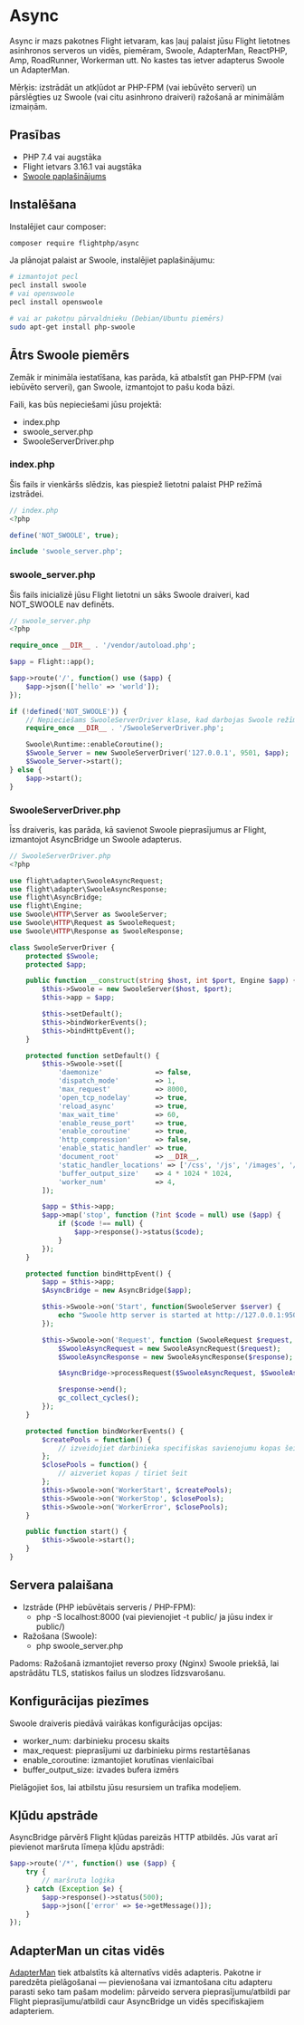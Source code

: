 # Async

Async ir mazs pakotnes Flight ietvaram, kas ļauj palaist jūsu Flight lietotnes asinhronos serveros un vidēs, piemēram, Swoole, AdapterMan, ReactPHP, Amp, RoadRunner, Workerman utt. No kastes tas ietver adapterus Swoole un AdapterMan.

Mērķis: izstrādāt un atkļūdot ar PHP-FPM (vai iebūvēto serveri) un pārslēgties uz Swoole (vai citu asinhrono draiveri) ražošanā ar minimālām izmaiņām.

## Prasības

- PHP 7.4 vai augstāka  
- Flight ietvars 3.16.1 vai augstāka  
- [Swoole paplašinājums](https://www.openswoole.com)

## Instalēšana

Instalējiet caur composer:

```bash
composer require flightphp/async
```

Ja plānojat palaist ar Swoole, instalējiet paplašinājumu:

```bash
# izmantojot pecl
pecl install swoole
# vai openswoole
pecl install openswoole

# vai ar pakotņu pārvaldnieku (Debian/Ubuntu piemērs)
sudo apt-get install php-swoole
```

## Ātrs Swoole piemērs

Zemāk ir minimāla iestatīšana, kas parāda, kā atbalstīt gan PHP-FPM (vai iebūvēto serveri), gan Swoole, izmantojot to pašu koda bāzi.

Faili, kas būs nepieciešami jūsu projektā:

- index.php
- swoole_server.php
- SwooleServerDriver.php

### index.php

Šis fails ir vienkāršs slēdzis, kas piespiež lietotni palaist PHP režīmā izstrādei.

```php
// index.php
<?php

define('NOT_SWOOLE', true);

include 'swoole_server.php';
```

### swoole_server.php

Šis fails inicializē jūsu Flight lietotni un sāks Swoole draiveri, kad NOT_SWOOLE nav definēts.

```php
// swoole_server.php
<?php

require_once __DIR__ . '/vendor/autoload.php';

$app = Flight::app();

$app->route('/', function() use ($app) {
	$app->json(['hello' => 'world']);
});

if (!defined('NOT_SWOOLE')) {
	// Nepieciešams SwooleServerDriver klase, kad darbojas Swoole režīmā.
	require_once __DIR__ . '/SwooleServerDriver.php';

	Swoole\Runtime::enableCoroutine();
	$Swoole_Server = new SwooleServerDriver('127.0.0.1', 9501, $app);
	$Swoole_Server->start();
} else {
	$app->start();
}
```

### SwooleServerDriver.php

Īss draiveris, kas parāda, kā savienot Swoole pieprasījumus ar Flight, izmantojot AsyncBridge un Swoole adapterus.

```php
// SwooleServerDriver.php
<?php

use flight\adapter\SwooleAsyncRequest;
use flight\adapter\SwooleAsyncResponse;
use flight\AsyncBridge;
use flight\Engine;
use Swoole\HTTP\Server as SwooleServer;
use Swoole\HTTP\Request as SwooleRequest;
use Swoole\HTTP\Response as SwooleResponse;

class SwooleServerDriver {
	protected $Swoole;
	protected $app;

	public function __construct(string $host, int $port, Engine $app) {
		$this->Swoole = new SwooleServer($host, $port);
		$this->app = $app;

		$this->setDefault();
		$this->bindWorkerEvents();
		$this->bindHttpEvent();
	}

	protected function setDefault() {
		$this->Swoole->set([
			'daemonize'             => false,
			'dispatch_mode'         => 1,
			'max_request'           => 8000,
			'open_tcp_nodelay'      => true,
			'reload_async'          => true,
			'max_wait_time'         => 60,
			'enable_reuse_port'     => true,
			'enable_coroutine'      => true,
			'http_compression'      => false,
			'enable_static_handler' => true,
			'document_root'         => __DIR__,
			'static_handler_locations' => ['/css', '/js', '/images', '/.well-known'],
			'buffer_output_size'    => 4 * 1024 * 1024,
			'worker_num'            => 4,
		]);

		$app = $this->app;
		$app->map('stop', function (?int $code = null) use ($app) {
			if ($code !== null) {
				$app->response()->status($code);
			}
		});
	}

	protected function bindHttpEvent() {
		$app = $this->app;
		$AsyncBridge = new AsyncBridge($app);

		$this->Swoole->on('Start', function(SwooleServer $server) {
			echo "Swoole http server is started at http://127.0.0.1:9501\n";
		});

		$this->Swoole->on('Request', function (SwooleRequest $request, SwooleResponse $response) use ($AsyncBridge) {
			$SwooleAsyncRequest = new SwooleAsyncRequest($request);
			$SwooleAsyncResponse = new SwooleAsyncResponse($response);

			$AsyncBridge->processRequest($SwooleAsyncRequest, $SwooleAsyncResponse);

			$response->end();
			gc_collect_cycles();
		});
	}

	protected function bindWorkerEvents() {
		$createPools = function() {
			// izveidojiet darbinieka specifiskas savienojumu kopas šeit
		};
		$closePools = function() {
			// aizveriet kopas / tīriet šeit
		};
		$this->Swoole->on('WorkerStart', $createPools);
		$this->Swoole->on('WorkerStop', $closePools);
		$this->Swoole->on('WorkerError', $closePools);
	}

	public function start() {
		$this->Swoole->start();
	}
}
```

## Servera palaišana

- Izstrāde (PHP iebūvētais serveris / PHP-FPM):
  - php -S localhost:8000 (vai pievienojiet -t public/ ja jūsu index ir public/)
- Ražošana (Swoole):
  - php swoole_server.php

Padoms: Ražošanā izmantojiet reverso proxy (Nginx) Swoole priekšā, lai apstrādātu TLS, statiskos failus un slodzes līdzsvarošanu.

## Konfigurācijas piezīmes

Swoole draiveris piedāvā vairākas konfigurācijas opcijas:
- worker_num: darbinieku procesu skaits
- max_request: pieprasījumi uz darbinieku pirms restartēšanas
- enable_coroutine: izmantojiet korutīnas vienlaicībai
- buffer_output_size: izvades bufera izmērs

Pielāgojiet šos, lai atbilstu jūsu resursiem un trafika modeļiem.

## Kļūdu apstrāde

AsyncBridge pārvērš Flight kļūdas pareizās HTTP atbildēs. Jūs varat arī pievienot maršruta līmeņa kļūdu apstrādi:

```php
$app->route('/*', function() use ($app) {
	try {
		// maršruta loģika
	} catch (Exception $e) {
		$app->response()->status(500);
		$app->json(['error' => $e->getMessage()]);
	}
});
```

## AdapterMan un citas vidēs

[AdapterMan](https://github.com/joanhey/adapterman) tiek atbalstīts kā alternatīvs vidēs adapteris. Pakotne ir paredzēta pielāgošanai — pievienošana vai izmantošana citu adapteru parasti seko tam pašam modelim: pārveido servera pieprasījumu/atbildi par Flight pieprasījumu/atbildi caur AsyncBridge un vidēs specifiskajiem adapteriem.